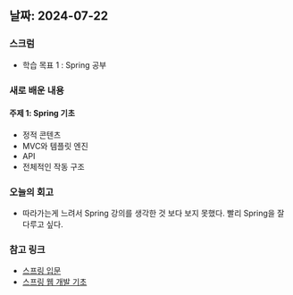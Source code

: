 ## 날짜: 2024-07-22

### 스크럼
- 학습 목표 1 : Spring 공부

### 새로 배운 내용
#### 주제 1: Spring 기초
- 정적 콘텐츠
- MVC와 템플릿 엔진
- API
- 전체적인 작동 구조

### 오늘의 회고
- 따라가는게 느려서 Spring 강의를 생각한 것 보다 보지 못했다. 빨리 Spring을 잘 다루고 싶다.

### 참고 링크
- [스프링 입문](https://trues2.tistory.com/21)
- [스프링 웹 개발 기초](https://trues2.tistory.com/22)
